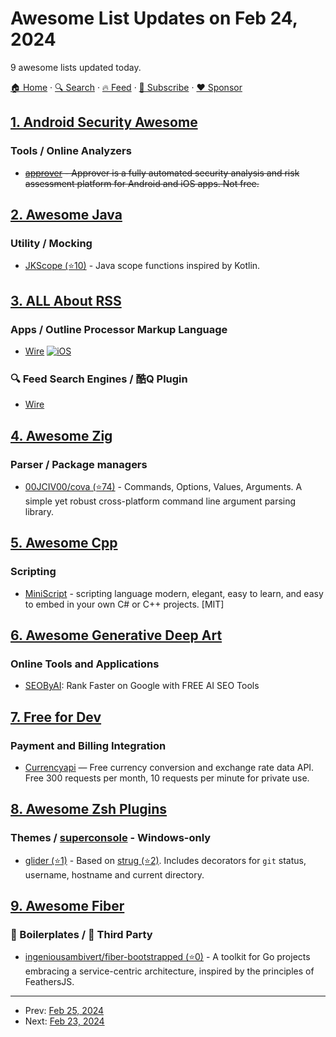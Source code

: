 # Awesome List Updates on Feb 24, 2024

9 awesome lists updated today.

[🏠 Home](/README.md) · [🔍 Search](https://www.trackawesomelist.com/search/) · [🔥 Feed](https://www.trackawesomelist.com/rss.xml) · [📮 Subscribe](https://trackawesomelist.us17.list-manage.com/subscribe?u=d2f0117aa829c83a63ec63c2f&id=36a103854c) · [❤️  Sponsor](https://github.com/sponsors/theowenyoung)



## [1. Android Security Awesome](/content/ashishb/android-security-awesome/README.md)

### Tools / Online Analyzers

*   ~~[approver](https://approver.talos-sec.com/) - Approver  is a fully automated security analysis and risk assessment platform for Android and iOS apps. Not free.~~

## [2. Awesome Java](/content/akullpp/awesome-java/README.md)

### Utility / Mocking

*   [JKScope (⭐10)](https://github.com/evpl/jkscope) - Java scope functions inspired by Kotlin.

## [3. ALL About RSS](/content/AboutRSS/ALL-about-RSS/README.md)

### Apps / Outline Processor Markup Language

*   [Wire](https://wirereader.app) [![iOS](https://github.com/AboutRSS/ALL-about-RSS/raw/master/media/icons8-iphone-16.png)](\[id6456571712]\(https://apps.apple.com/us/app/wire-rss-news-reader/id1438331258\))

### 🔍 Feed Search Engines / 酷Q Plugin

*   [Wire](https://search.wirereader.app/)

## [4. Awesome Zig](/content/catdevnull/awesome-zig/README.md)

### Parser / Package managers

*   [00JCIV00/cova (⭐74)](https://github.com/00JCIV00/cova) - Commands, Options, Values, Arguments. A simple yet robust cross-platform command line argument parsing library.

## [5. Awesome Cpp](/content/fffaraz/awesome-cpp/README.md)

### Scripting

*   [MiniScript](https://miniscript.org/) - scripting language modern, elegant, easy to learn, and easy to embed in your own C# or C++ projects. \[MIT]

## [6. Awesome Generative Deep Art](/content/filipecalegario/awesome-generative-deep-art/README.md)

### Online Tools and Applications

*   [SEOByAI](https://seoby.ai): Rank Faster on Google with FREE AI SEO Tools

## [7. Free for Dev](/content/ripienaar/free-for-dev/README.md)

### Payment and Billing Integration

*   [Currencyapi](https://currencyapi.com) — Free currency conversion and exchange rate data API. Free 300 requests per month, 10 requests per minute for private use.

## [8. Awesome Zsh Plugins](/content/unixorn/awesome-zsh-plugins/README.md)

### Themes / [superconsole](https://github.com/alexchmykhalo/superconsole) - Windows-only

*   [glider (⭐1)](https://github.com/MrRedacted/zsh-glider) - Based on [strug (⭐2)](https://github.com/triplepointfive/oh-my-zsh/blob/master/themes/strug.zsh-theme). Includes decorators for `git` status, username, hostname and current directory.

## [9. Awesome Fiber](/content/gofiber/awesome-fiber/README.md)

### 🚧 Boilerplates / 🌱 Third Party

*   [ingeniousambivert/fiber-bootstrapped (⭐0)](https://github.com/ingeniousambivert/fiber-bootstrapped) - A toolkit for Go projects embracing a service-centric architecture, inspired by the principles of FeathersJS.

---

- Prev: [Feb 25, 2024](/content/2024/02/25/README.md)
- Next: [Feb 23, 2024](/content/2024/02/23/README.md)